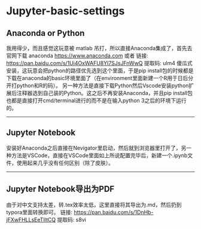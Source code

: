 # Jupyter-basic-settings
## Anaconda or Python
我用得少，而且感觉这玩意被 matlab  吊打，所以直接Anaconda集成了，首先去官网下载 anaconda
https://www.anaconda.com
或者
链接: https://pan.baidu.com/s/1Ui4OxWAFU8Yl7SJsJFnWwQ 提取码: ulm4
傻瓜式安装，这玩意会把python的路径优先选到这个里面，于是pip install包的时候都是下载在anaconda的basic环境里面了（在environment里面新建一个R用于日后分开打python和R的码）。
另一种方法是直接下载Python然后Vscode安装python扩展后注释器选到自己装的Python。这之后不再安装Anaconda，并且pip install包也都是直接打开cmd/terminal进行的而不是在输入python 3之后的环境下运行的。
***
## Jupyter Notebook
安装好Anaconda之后直接在Nevigator里启动，然后就到浏览器里打开了，另一种方法是VSCode，直接在VSCode里面如上所说配置完毕后，新建一个.ipynb文件，使用起来几乎没有任何区别（除了皮肤）。
***
## Jupyter Notebook导出为PDF
由于对中文支持太差，转.tex效率太低，这里直接将其导出为.md，然后扔到typora里面转换即可。
链接: https://pan.baidu.com/s/1DnHb-jFXwFHLLsEeTIltCQ 提取码: s8vi
